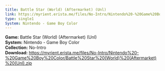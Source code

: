 ```yaml
---
title: Battle Star (World) (Aftermarket) (Unl)
link: https://myrient.erista.me/files/No-Intro/Nintendo%20-%20Game%20Boy%20Color/Battle%20Star%20(World)%20(Aftermarket)%20(Unl).zip
type: single1
System: Nintendo - Game Boy Color
---
```

<b>Game:</b> Battle Star (World) (Aftermarket) (Unl)<br>
<b>System:</b> Nintendo - Game Boy Color<br>
<b>Collection:</b> No-Intro<br>
<b>Download:</b> https://myrient.erista.me/files/No-Intro/Nintendo%20-%20Game%20Boy%20Color/Battle%20Star%20(World)%20(Aftermarket)%20(Unl).zip